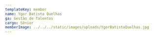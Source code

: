 ```yaml
---
templateKey: member
name: Ygor Batista Quelhas
ga: Gestão de Talentos
cargo: Sênior
memberImage: ../../../static/images/uploads/YgorBatistaQuelhas.jpg
---
```


